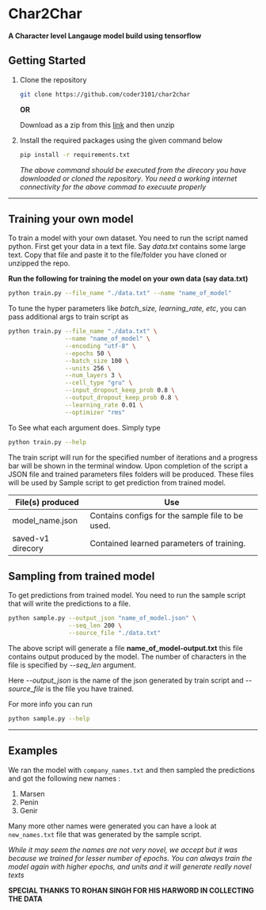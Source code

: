 # Char2Char

**A Character level Langauge model build using tensorflow**



## Getting Started

1. Clone the repository 

   ```bash
   git clone https://github.com/coder3101/char2char
   ```

   **OR**

   Download as a zip from this [link](https://github.com/coder3101/char2char/archive/master.zip) and then unzip

2. Install the required packages using the given command below

   ```bash
   pip install -r requirements.txt
   ```
   *The above command should be executed from the direcory you have downloaded or cloned the repository*. *You need a working internet connectivity for the above commad to execuute properly*



---

## Training your own model

To train a model with your own dataset. You need to run the script named python. First get your data in a text file. Say *data.txt* contains some large text. Copy that file and paste it to the file/folder you have cloned or unzipped the repo.

**Run the following for training the model on your own data (say data.txt)**

```bash
python train.py --file_name "./data.txt" --name "name_of_model"
```



To tune the hyper parameters like *batch_size, learning_rate, etc*, you can pass additional args to train script as 

```bash
python train.py --file_name "./data.txt" \
                --name "name_of_model" \
                --encoding "utf-8" \
                --epochs 50 \
                --batch_size 100 \
                --units 256 \
                --num_layers 3 \
                --cell_type "gru" \
                --input_dropout_keep_prob 0.8 \
                --output_dropout_keep_prob 0.8 \
                --learning_rate 0.01 \
                --optimizer "rms"
```



To See what each argument does.  Simply type

```bash
python train.py --help
```



The train script will run for the specified number of iterations and a progress bar will be shown in the terminal window. Upon completion of the script a JSON file and trained parameters files folders will be produced. These files will be used by Sample script to get prediction from trained model.

| File(s) produced  | Use                                              |
| ----------------- | ------------------------------------------------ |
| model_name.json   | Contains configs for the sample file to be used. |
| saved-v1 direcory | Contained learned parameters of training.        |



## Sampling from trained model

To get predictions from trained model. You need to run the sample script that will write the predictions to a file.

```bash
python sample.py --output_json "name_of_model.json" \
		         --seq_len 200 \
		         --source_file "./data.txt"
```



The above script will generate a file **name_of_model-output.txt** this file contains output produced by the model. The number of characters in the file is specified by *--seq_len* argument. 

Here *--output_json* is the name of the json generated by train script and *--source_file* is the file you have trained.

For more info you can run

```bash
python sample.py --help
```

---

## Examples

We ran the model with `company_names.txt` and then sampled the predictions and got the following new names :
1. Marsen
2. Penin
3. Genir
   
Many more other names were generated you can have a look at `new_names.txt` file that was generated by the sample script.

*While it may seem the names are not very novel, we accept but it was because we trained for lesser number of epochs. You can always train the model again with higher epochs, and units and it will generate really novel texts*

**SPECIAL THANKS TO ROHAN SINGH FOR HIS HARWORD IN COLLECTING THE DATA**